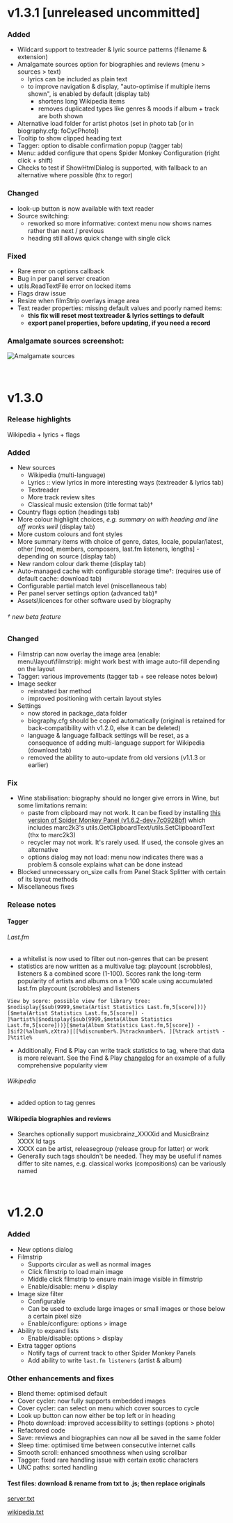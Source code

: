 # v1.3.1 [unreleased uncommitted]
### Added
- Wildcard support to textreader & lyric source patterns (filename & extension)
- Amalgamate sources option for biographies and reviews (menu > sources > text)
	- lyrics can be included as plain text
	- to improve navigation & display, "auto-optimise if multiple items shown", is enabled by default (display tab)
		- shortens long Wikipedia items
		- removes duplicated types like genres & moods if album + track are both shown
- Alternative load folder for artist photos (set in photo tab [or in biography.cfg: foCycPhoto])
- Tooltip to show clipped heading text
- Tagger: option to disable confirmation popup (tagger tab)
- Menu: added configure that opens Spider Monkey Configuration (right click + shift)
- Checks to test if ShowHtmlDialog is supported, with fallback to an alternative where possible (thx to regor)

### Changed
- look-up button is now available with text reader
- Source switching:
	- reworked so more informative: context menu now shows names rather than next / previous
	- heading still allows quick change with single click

### Fixed
- Rare error on options callback
- Bug in per panel server creation
- utils.ReadTextFile error on locked items
- Flags draw issue
- Resize when filmStrip overlays image area
- Text reader properties: missing default values and poorly named items:
	- <b>this fix will reset most textreader & lyrics settings to default</b>
	- <b>export panel properties, before updating, if you need a record</b>

### Amalgamate sources screenshot:
![Amalgamate sources](https://user-images.githubusercontent.com/35600752/168072333-9f18c21f-ce03-4103-affa-b67018e91a51.png)

<br />

# v1.3.0
### Release highlights
Wikipedia + lyrics + flags
### Added
- New sources
	- Wikipedia (multi-language)
	- Lyrics :: view lyrics in more interesting ways (textreader & lyrics tab)
	- Textreader
	- More track review sites
	- Classical music extension (title format tab)†
- Country flags option (headings tab)
- More colour highlight choices, _e.g. summary on with heading and line off works well_ (display tab)
- More custom colours and font styles
- More summary items with choice of genre, dates, locale, popular/latest, other [mood, members, composers, last.fm listeners, lengths] - depending on source (display tab)
- New random colour dark theme (display tab)
- Auto-managed cache with configurable storage time†: (requires use of default cache: download tab)
- Configurable partial match level (miscellaneous tab)
- Per panel server settings option (advanced tab)†
- Assets\licences for other software used by biography

###### † new beta feature

### Changed
- Filmstrip can now overlay the image area (enable: menu\layout\filmstrip): might work best with image auto-fill depending on the layout
- Tagger: various improvements (tagger tab + see release notes below)
- Image seeker
	- reinstated bar method
	- improved positioning with certain layout styles
- Settings
	- now stored in package_data folder
	- biography.cfg should be copied automatically (original is retained for back-compatibility with v1.2.0, else it can be deleted)
	- language & language fallback settings will be reset, as a consequence of adding multi-language support for Wikipedia (download tab)
	- removed the ability to auto-update from old versions (v1.1.3 or earlier)

### Fix
- Wine stabilisation: biography should no longer give errors in Wine, but some limitations remain:
    - paste from clipboard may not work. It can be fixed by installing [this version of Spider Monkey Panel (v1.6.2-dev+7c0928bf)](https://github.com/Wil-B/Find-and-Play/files/8575143/foo_spider_monkey_panel.zip) which includes marc2k3's utils.GetClipboardText/utils.SetClipboardText (thx to marc2k3)
    - recycler may not work. It's rarely used. If used, the console gives an alternative
    - options dialog may not load: menu now indicates there was a problem & console explains what can be done instead
- Blocked unnecessary on_size calls from Panel Stack Splitter with certain of its layout methods
- Miscellaneous fixes

### Release notes
#### Tagger
###### Last.fm
- a whitelist is now used to filter out non-genres that can be present
- statistics are now written as a multivalue tag: playcount (scrobbles), listeners & a combined score (1-100). Scores rank the long-term popularity of artists and albums on a 1-100 scale using accumulated last.fm playcount (scrobbles) and listeners

```View by score: possible view for library tree: $nodisplay{$sub(9999,$meta(Artist Statistics Last.fm,5[score]))}[$meta(Artist Statistics Last.fm,5[score]) - ]%artist%|$nodisplay{$sub(9999,$meta(Album Statistics Last.fm,5[score]))}[$meta(Album Statistics Last.fm,5[score]) - ]$if2(%album%,εXtra)|[[%discnumber%.]%tracknumber%. ][%track artist% - ]%title%```

- Additionally, Find & Play can write track statistics to tag, where that data is more relevant. See the Find & Play [changelog](https://github.com/Wil-B/Find-and-Play/blob/main/CHANGELOG.md#track-popularity-tagger) for an example of a fully comprehensive popularity view

###### Wikipedia
- added option to tag genres

#### Wikipedia biographies and reviews
- Searches optionally support musicbrainz_XXXXid and MusicBrainz XXXX Id tags
- XXXX can be artist, releasegroup (release group for latter) or work
- Generally such tags shouldn't be needed. They may be useful if names differ to site names, e.g. classical works (compositions) can be variously named

<br />

# v1.2.0
### Added
- New options dialog
- Filmstrip
	- Supports circular as well as normal images
	- Click filmstrip to load main image
	- Middle click filmstrip to ensure main image visible in filmstrip
	- Enable/disable: menu > display
- Image size filter
	- Configurable
	- Can be used to exclude large images or small images or those below a certain pixel size
	- Enable/configure: options > image
- Ability to expand lists
	- Enable/disable: options > display
- Extra tagger options
	- Notify tags of current track to other Spider Monkey Panels
	- Add ability to write `last.fm listeners` (artist & album)

### Other enhancements and fixes
- Blend theme: optimised default
- Cover cycler: now fully supports embedded images
- Cover cycler: can select on menu which cover sources to cycle
- Look up button can now either be top left or in heading
- Photo download: improved accessibility to settings (options > photo)
- Refactored code
- Save: reviews and biographies can now all be saved in the same folder
- Sleep time: optimised time between consecutive internet calls
- Smooth scroll: enhanced smoothness when using scrollbar
- Tagger: fixed rare handling issue with certain exotic characters
- UNC paths: sorted handling

#### Test files: download & rename from txt to .js; then replace originals

[server.txt](https://github.com/Wil-B/Biography/files/8690077/server.txt)

[wikipedia.txt](https://github.com/Wil-B/Biography/files/8690078/wikipedia.txt)
